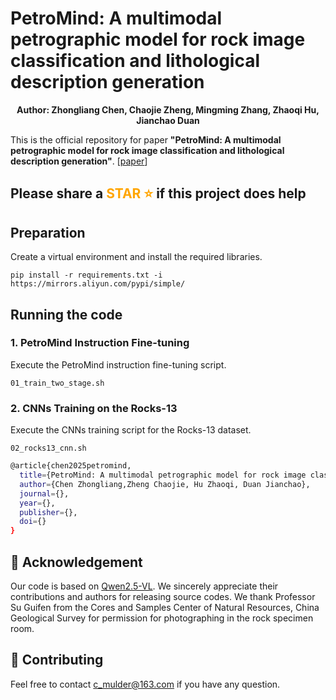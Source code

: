 # PetroMind: A multimodal petrographic model for rock image classification and lithological description generation

<div align="center">
<strong>Author: Zhongliang Chen, Chaojie Zheng, Mingming Zhang, Zhaoqi Hu, Jianchao Duan</strong>
</div>

This is the official repository for paper **"PetroMind: A multimodal petrographic model for rock image classification and lithological description generation"**. [[paper](https://)]

## Please share a <font color='orange'>STAR ⭐</font> if this project does help

## Preparation
Create a virtual environment and install the required libraries.
```shell
pip install -r requirements.txt -i https://mirrors.aliyun.com/pypi/simple/
```

## Running the code

### 1. PetroMind Instruction Fine-tuning
Execute the PetroMind instruction fine-tuning script.
```shell
01_train_two_stage.sh
```

### 2. CNNs Training on the Rocks-13
Execute the CNNs training script for the Rocks-13 dataset.
```shell
02_rocks13_cnn.sh
```


```bash
@article{chen2025petromind,
  title={PetroMind: A multimodal petrographic model for rock image classification and lithological description generation},
  author={Chen Zhongliang,Zheng Chaojie, Hu Zhaoqi, Duan Jianchao},
  journal={},
  year={},
  publisher={},
  doi={}
}
```

## 🙏 Acknowledgement
Our code is based on [Qwen2.5-VL](https://github.com/QwenLM/Qwen2.5-VL). We sincerely appreciate their contributions and authors for releasing source codes. We thank Professor Su Guifen from the Cores and Samples Center of Natural Resources, China Geological Survey for permission for photographing in the rock specimen room.

## 🤖 Contributing
Feel free to contact c_mulder@163.com if you have any question.
